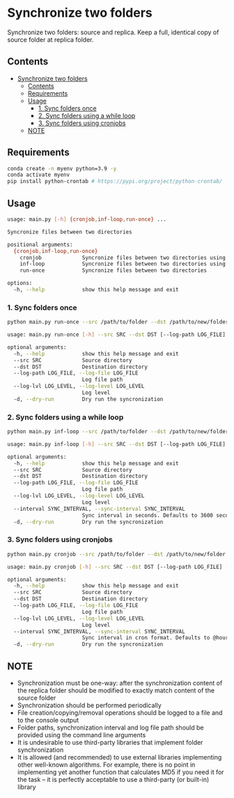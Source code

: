 # Synchronize two folders

Synchronize two folders: source and replica. Keep a full, identical copy of source folder at replica folder.

## Contents

- [Synchronize two folders](#synchronize-two-folders)
  - [Contents](#contents)
  - [Requirements](#requirements)
  - [Usage](#usage)
    - [1. Sync folders once](#1-sync-folders-once)
    - [2. Sync folders using a while loop](#2-sync-folders-using-a-while-loop)
    - [3. Sync folders using cronjobs](#3-sync-folders-using-cronjobs)
  - [NOTE](#note)

## Requirements

```bash
conda create -n myenv python=3.9 -y
conda activate myenv
pip install python-crontab # https://pypi.org/project/python-crontab/
```

## Usage

```bash
usage: main.py [-h] {cronjob,inf-loop,run-once} ...

Syncronize files between two directories

positional arguments:
  {cronjob,inf-loop,run-once}
    cronjob             Syncronize files between two directories using a cronjob
    inf-loop            Syncronize files between two directories using an infinite loop
    run-once            Syncronize files between two directories

options:
  -h, --help            show this help message and exit
```

### 1. Sync folders once

```bash
python main.py run-once --src /path/to/folder --dst /path/to/new/folder --log-file ./sync.log 
```

```bash
usage: main.py run-once [-h] --src SRC --dst DST [--log-path LOG_FILE] [--log-lvl LOG_LEVEL]

optional arguments:
  -h, --help            show this help message and exit
  --src SRC             Source directory
  --dst DST             Destination directory
  --log-path LOG_FILE, --log-file LOG_FILE
                        Log file path
  --log-lvl LOG_LEVEL, --log-level LOG_LEVEL
                        Log level
  -d, --dry-run         Dry run the syncronization
```

### 2. Sync folders using a while loop

```bash
python main.py inf-loop --src /path/to/folder --dst /path/to/new/folder --log-file ./sync.log --interval 3600 
```

```bash
usage: main.py inf-loop [-h] --src SRC --dst DST [--log-path LOG_FILE] [--log-lvl LOG_LEVEL] [--interval SYNC_INTERVAL]

optional arguments:
  -h, --help            show this help message and exit
  --src SRC             Source directory
  --dst DST             Destination directory
  --log-path LOG_FILE, --log-file LOG_FILE
                        Log file path
  --log-lvl LOG_LEVEL, --log-level LOG_LEVEL
                        Log level
  --interval SYNC_INTERVAL, --sync-interval SYNC_INTERVAL
                        Sync interval in seconds. Defaults to 3600 seconds.
  -d, --dry-run         Dry run the syncronization
```

### 3. Sync folders using cronjobs

```bash
python main.py cronjob --src /path/to/folder --dst /path/to/new/folder --log-file ./sync.log --interval "@hourly" 
```

```bash
usage: main.py cronjob [-h] --src SRC --dst DST [--log-path LOG_FILE] [--log-lvl LOG_LEVEL] [--interval SYNC_INTERVAL]

optional arguments:
  -h, --help            show this help message and exit
  --src SRC             Source directory
  --dst DST             Destination directory
  --log-path LOG_FILE, --log-file LOG_FILE
                        Log file path
  --log-lvl LOG_LEVEL, --log-level LOG_LEVEL
                        Log level
  --interval SYNC_INTERVAL, --sync-interval SYNC_INTERVAL
                        Sync interval in cron format. Defaults to @hourly.  
  -d, --dry-run         Dry run the syncronization
```

## NOTE

- Synchronization must be one-way: after the synchronization content of the
replica folder should be modified to exactly match content of the source
folder
- Synchronization should be performed periodically
- File creation/copying/removal operations should be logged to a file and to the
console output
- Folder paths, synchronization interval and log file path should be provided
using the command line arguments
- It is undesirable to use third-party libraries that implement folder
synchronization
- It is allowed (and recommended) to use external libraries implementing other
well-known algorithms. For example, there is no point in implementing yet
another function that calculates MD5 if you need it for the task – it is
perfectly acceptable to use a third-party (or built-in) library
